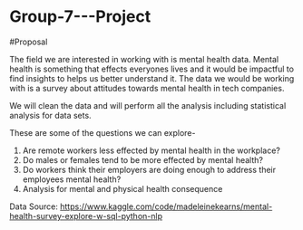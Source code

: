 # Group-7---Project


#Proposal

The field we are interested in working with is mental health data. Mental health is something that effects everyones lives and it would be impactful to find insights to helps us better understand it. The data we would be working with is a survey about attitudes towards mental health in tech companies. 

We will clean the data and will perform all the analysis including statistical analysis for data sets.

These are some of the questions we can explore-

1) Are remote workers less effected by mental health in the workplace? 
2) Do males or females tend to be more effected by mental health? 
3) Do workers think their employers  are doing enough to address their employees mental health?
4) Analysis for mental and physical health consequence 

Data Source: 
https://www.kaggle.com/code/madeleinekearns/mental-health-survey-explore-w-sql-python-nlp
